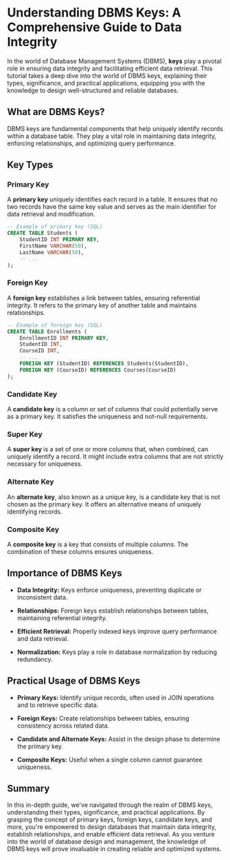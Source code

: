 # Understanding DBMS Keys: A Comprehensive Guide to Data Integrity

In the world of Database Management Systems (DBMS), **keys** play a pivotal role in ensuring data integrity and facilitating efficient data retrieval. This tutorial takes a deep dive into the world of DBMS keys, explaining their types, significance, and practical applications, equipping you with the knowledge to design well-structured and reliable databases.

## What are DBMS Keys?

DBMS keys are fundamental components that help uniquely identify records within a database table. They play a vital role in maintaining data integrity, enforcing relationships, and optimizing query performance.

## Key Types

### Primary Key

A **primary key** uniquely identifies each record in a table. It ensures that no two records have the same key value and serves as the main identifier for data retrieval and modification.

```sql
-- Example of primary key (SQL)
CREATE TABLE Students (
    StudentID INT PRIMARY KEY,
    FirstName VARCHAR(50),
    LastName VARCHAR(50),
    -- ...
);
```

### Foreign Key

A **foreign key** establishes a link between tables, ensuring referential integrity. It refers to the primary key of another table and maintains relationships.

```sql
-- Example of foreign key (SQL)
CREATE TABLE Enrollments (
    EnrollmentID INT PRIMARY KEY,
    StudentID INT,
    CourseID INT,
    -- ...
    FOREIGN KEY (StudentID) REFERENCES Students(StudentID),
    FOREIGN KEY (CourseID) REFERENCES Courses(CourseID)
);
```

### Candidate Key

A **candidate key** is a column or set of columns that could potentially serve as a primary key. It satisfies the uniqueness and not-null requirements.

### Super Key

A **super key** is a set of one or more columns that, when combined, can uniquely identify a record. It might include extra columns that are not strictly necessary for uniqueness.

### Alternate Key

An **alternate key**, also known as a unique key, is a candidate key that is not chosen as the primary key. It offers an alternative means of uniquely identifying records.

### Composite Key

A **composite key** is a key that consists of multiple columns. The combination of these columns ensures uniqueness.

## Importance of DBMS Keys

- **Data Integrity:** Keys enforce uniqueness, preventing duplicate or inconsistent data.

- **Relationships:** Foreign keys establish relationships between tables, maintaining referential integrity.

- **Efficient Retrieval:** Properly indexed keys improve query performance and data retrieval.

- **Normalization:** Keys play a role in database normalization by reducing redundancy.

## Practical Usage of DBMS Keys

- **Primary Keys:** Identify unique records, often used in JOIN operations and to retrieve specific data.

- **Foreign Keys:** Create relationships between tables, ensuring consistency across related data.

- **Candidate and Alternate Keys:** Assist in the design phase to determine the primary key.

- **Composite Keys:** Useful when a single column cannot guarantee uniqueness.

## Summary

In this in-depth guide, we've navigated through the realm of DBMS keys, understanding their types, significance, and practical applications. By grasping the concept of primary keys, foreign keys, candidate keys, and more, you're empowered to design databases that maintain data integrity, establish relationships, and enable efficient data retrieval. As you venture into the world of database design and management, the knowledge of DBMS keys will prove invaluable in creating reliable and optimized systems.